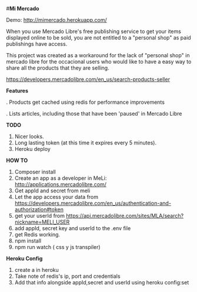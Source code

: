 #**Mi Mercado**

Demo: http://mimercado.herokuapp.com/

When you use Mercado Libre's free publishing service to get your items
displayed online to be sold, you are not entitled to a "personal shop" as paid publishings have access.


This project was created as a workaround for the lack of "personal shop" in mercado libre 
for the occacional users who would like to have a easy way to share all the products that they are selling. 



https://developers.mercadolibre.com/en_us/search-products-seller


**Features**


. Products get cached using redis for performance improvements

. Lists articles, including those that have been 'paused' in Mercado Libre

**TODO**

1. Nicer looks.
2. Long lasting token (at this time it expires every 5 minutes).
3. Heroku deploy

**HOW TO**

1. Composer install
2. Create an app as a developer in MeLi: http://applications.mercadolibre.com/
3. Get appId and secret from meli
4. Let the app access your data from https://developers.mercadolibre.com/en_us/authentication-and-authorization#token
5. get your userId from  https://api.mercadolibre.com/sites/MLA/search?nickname=MELI_USER
6. add appId, secret key and userId to the .env file
7. get Redis working.
8. npm install
9. npm run watch ( css y js transpiler)


**Heroku Config**
1. create a in heroku
2. Take note of redis's ip, port and credentials
3. Add that info alongside appId,secret and userId using heroku config:set





